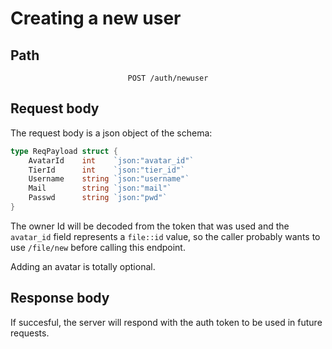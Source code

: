 # Creating a new user

## Path

<div align="center">

`POST /auth/newuser`

</div>

## Request body

The request body is a json object of the schema:

```go
type ReqPayload struct {
    AvatarId    int    `json:"avatar_id"`
    TierId      int    `json:"tier_id"`
    Username    string `json:"username"`
    Mail        string `json:"mail"`
    Passwd      string `json:"pwd"`
}
```

The owner Id will be decoded from the token that was used and the `avatar_id`
field represents a `file::id` value, so the caller probably wants to use
`/file/new` before calling this endpoint.

Adding an avatar is totally optional.

## Response body

If succesful, the server will respond with the auth token to be used in future
requests.

